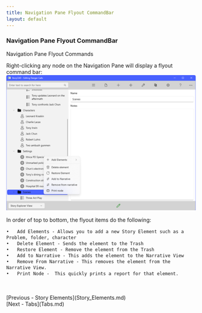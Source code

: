 ```yaml
---
title: Navigation Pane Flyout CommandBar
layout: default
---
```

### Navigation Pane Flyout CommandBar ###
Navigation Pane Flyout Commands

Right-clicking any node on the Navigation Pane will display a  flyout command bar:
![](Navigation-Pane-Flyout-CommandBar.png)

In order of top to bottom, the flyout items do the following:

	•	Add Elements - Allows you to add a new Story Element such as a Problem, folder, character
	•	Delete Element - Sends the element to the Trash
	•	Restore Element - Remove the element from the Trash
	•	Add to Narrative - This adds the element to the Narrative View
	•	Remove From Narrative - This removes the element from the Narrative View.
	•	Print Node -  This quickly prints a report for that element.

 <br/>
 <br/>
[Previous - Story Elements](Story_Elements.md) <br/>
[Next - Tabs](Tabs.md) <br/>
